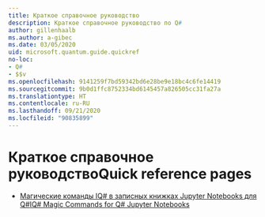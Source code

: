 ```yaml
---
title: Краткое справочное руководство
description: Краткое справочное руководство по Q#
author: gillenhaalb
ms.author: a-gibec
ms.date: 03/05/2020
uid: microsoft.quantum.guide.quickref
no-loc:
- Q#
- $$v
ms.openlocfilehash: 9141259f7bd59342bd6e28be9e18bc4c6fe14419
ms.sourcegitcommit: 9b0d1ffc8752334bd6145457a826505cc31fa27a
ms.translationtype: HT
ms.contentlocale: ru-RU
ms.lasthandoff: 09/21/2020
ms.locfileid: "90835899"
---
```

# <a name="quick-reference-pages"></a><span data-ttu-id="2b8e8-103">Краткое справочное руководство</span><span class="sxs-lookup"><span data-stu-id="2b8e8-103">Quick reference pages</span></span>

* [<span data-ttu-id="2b8e8-104">Магические команды IQ# в записных книжках Jupyter Notebooks для Q#</span><span class="sxs-lookup"><span data-stu-id="2b8e8-104">IQ# Magic Commands for Q# Jupyter Notebooks</span></span>](xref:microsoft.quantum.guide.quickref.iqsharp)
